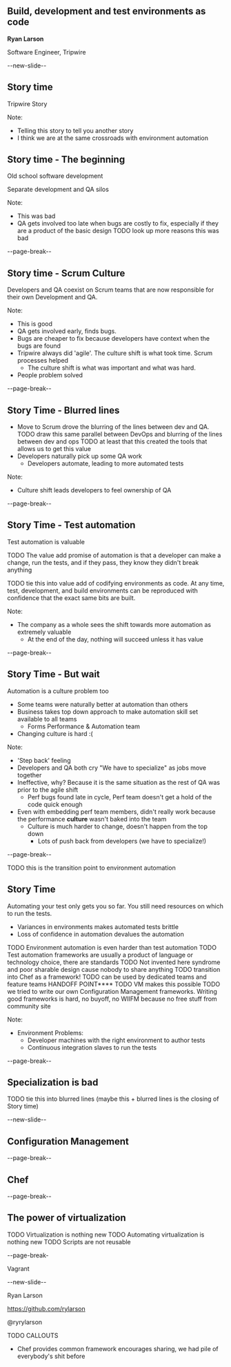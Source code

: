 ## Build, development and test environments as code

**Ryan Larson**

Software Engineer, Tripwire

--new-slide--

## Story time

Tripwire Story

Note:
   * Telling this story to tell you another story
   * I think we are at the same crossroads with environment automation

## Story time - The beginning

Old school software development

Separate development and QA silos

Note:
   * This was bad
   * QA gets involved too late when bugs are costly to fix, especially if they are a product of the basic design
   TODO look up more reasons this was bad

--page-break--

## Story time - Scrum Culture

Developers and QA coexist on Scrum teams that are now
responsible for their own Development and QA.

Note:
   * This is good
   * QA gets involved early, finds bugs.
   * Bugs are cheaper to fix because developers have context when the bugs are found
   * Tripwire always did 'agile'. The culture shift is what took time. Scrum processes helped
      * The culture shift is what was important and what was hard.
   * People problem solved

--page-break--

## Story Time - Blurred lines

   * Move to Scrum drove the blurring of the lines between dev and QA.
   TODO draw this same parallel between DevOps and blurring of the lines between dev and ops
   TODO at least that this created the tools that allows us to get this value
   * Developers naturally pick up some QA work
      * Developers automate, leading to more automated tests

Note:
   * Culture shift leads developers to feel ownership of QA

--page-break--

## Story Time - Test automation

Test automation is valuable

TODO The value add promise of automation is that a developer can make a change, run the tests, and if they pass, they know
they didn't break anything

TODO tie this into value add of codifying environments as code. At any time, test, development, and build environments
 can be reproduced with confidence that the exact same bits are built.

Note:
   * The company as a whole sees the shift towards more automation as extremely valuable
      * At the end of the day, nothing will succeed unless it has value

--page-break--

## Story Time - But wait

Automation is a culture problem too

   * Some teams were naturally better at automation than others
   * Business takes top down approach to make automation skill set available to all teams
      * Forms Performance & Automation team
   * Changing culture is hard :(

Note:
   * 'Step back' feeling
   * Developers and QA both cry "We have to specialize" as jobs move together
   * Ineffective, why? Because it is the same situation as the rest of QA was prior to the agile shift
      * Perf bugs found late in cycle, Perf team doesn't get a hold of the code quick enough
   * Even with embedding perf team members, didn't really work because the performance **culture** wasn't baked into the team
      * Culture is much harder to change, doesn't happen from the top down
         * Lots of push back from developers (we have to specialize!)

--page-break--

TODO this is the transition point to environment automation

## Story Time

Automating your test only gets you so far. You still need resources on which to run the tests.

   * Variances in environments makes automated tests brittle
   * Loss of confidence in automation devalues the automation

TODO Environment automation is even harder than test automation
TODO Test automation frameworks are usually a product of language or technology choice, there are standards
TODO Not invented here syndrome and poor sharable design cause nobody to share anything
TODO transition into Chef as a framework!
TODO can be used by dedicated teams and feature teams HANDOFF POINT****
TODO VM makes this possible
TODO we tried to write our own Configuration Management frameworks. Writing good frameworks is hard, no buyoff, no WIIFM because no free stuff from community site

Note:
   * Environment Problems:
      * Developer machines with the right environment to author tests
      * Continuous integration slaves to run the tests

--page-break--

## Specialization is bad

TODO tie this into blurred lines (maybe this + blurred lines is the closing of Story time)

--new-slide--

## Configuration Management

--page-break--

## Chef

--page-break--

## The power of virtualization

TODO Virtualization is nothing new
TODO Automating virtualization is nothing new
TODO Scripts are not reusable

--page-break-

Vagrant

--new-slide--

Ryan Larson

https://github.com/rylarson

@ryrylarson

TODO CALLOUTS
   * Chef provides common framework encourages sharing, we had pile of everybody's shit before

